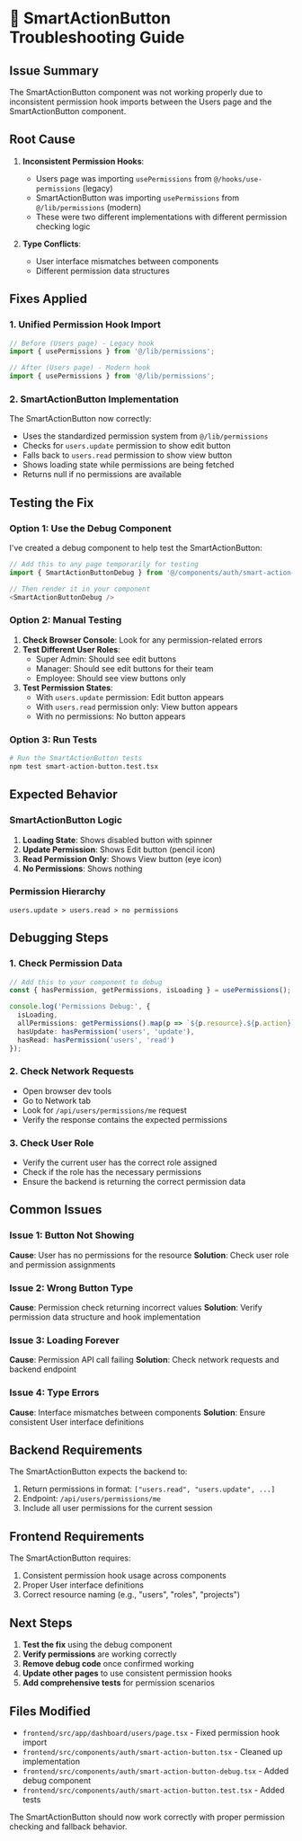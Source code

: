 # 🔧 SmartActionButton Troubleshooting Guide

## Issue Summary

The SmartActionButton component was not working properly due to inconsistent permission hook imports between the Users page and the SmartActionButton component.

## Root Cause

1. **Inconsistent Permission Hooks**: 
   - Users page was importing `usePermissions` from `@/hooks/use-permissions` (legacy)
   - SmartActionButton was importing `usePermissions` from `@/lib/permissions` (modern)
   - These were two different implementations with different permission checking logic

2. **Type Conflicts**: 
   - User interface mismatches between components
   - Different permission data structures

## Fixes Applied

### 1. **Unified Permission Hook Import**
```typescript
// Before (Users page) - Legacy hook
import { usePermissions } from '@/lib/permissions';

// After (Users page) - Modern hook
import { usePermissions } from '@/lib/permissions';
```

### 2. **SmartActionButton Implementation**
The SmartActionButton now correctly:
- Uses the standardized permission system from `@/lib/permissions`
- Checks for `users.update` permission to show edit button
- Falls back to `users.read` permission to show view button
- Shows loading state while permissions are being fetched
- Returns null if no permissions are available

## Testing the Fix

### Option 1: Use the Debug Component
I've created a debug component to help test the SmartActionButton:

```typescript
// Add this to any page temporarily for testing
import { SmartActionButtonDebug } from '@/components/auth/smart-action-button-debug';

// Then render it in your component
<SmartActionButtonDebug />
```

### Option 2: Manual Testing
1. **Check Browser Console**: Look for any permission-related errors
2. **Test Different User Roles**: 
   - Super Admin: Should see edit buttons
   - Manager: Should see edit buttons for their team
   - Employee: Should see view buttons only
3. **Test Permission States**:
   - With `users.update` permission: Edit button appears
   - With `users.read` permission only: View button appears
   - With no permissions: No button appears

### Option 3: Run Tests
```bash
# Run the SmartActionButton tests
npm test smart-action-button.test.tsx
```

## Expected Behavior

### SmartActionButton Logic
1. **Loading State**: Shows disabled button with spinner
2. **Update Permission**: Shows Edit button (pencil icon)
3. **Read Permission Only**: Shows View button (eye icon)
4. **No Permissions**: Shows nothing

### Permission Hierarchy
```
users.update > users.read > no permissions
```

## Debugging Steps

### 1. Check Permission Data
```typescript
// Add this to your component to debug
const { hasPermission, getPermissions, isLoading } = usePermissions();

console.log('Permissions Debug:', {
  isLoading,
  allPermissions: getPermissions().map(p => `${p.resource}.${p.action}`),
  hasUpdate: hasPermission('users', 'update'),
  hasRead: hasPermission('users', 'read')
});
```

### 2. Check Network Requests
- Open browser dev tools
- Go to Network tab
- Look for `/api/users/permissions/me` request
- Verify the response contains the expected permissions

### 3. Check User Role
- Verify the current user has the correct role assigned
- Check if the role has the necessary permissions
- Ensure the backend is returning the correct permission data

## Common Issues

### Issue 1: Button Not Showing
**Cause**: User has no permissions for the resource
**Solution**: Check user role and permission assignments

### Issue 2: Wrong Button Type
**Cause**: Permission check returning incorrect values
**Solution**: Verify permission data structure and hook implementation

### Issue 3: Loading Forever
**Cause**: Permission API call failing
**Solution**: Check network requests and backend endpoint

### Issue 4: Type Errors
**Cause**: Interface mismatches between components
**Solution**: Ensure consistent User interface definitions

## Backend Requirements

The SmartActionButton expects the backend to:
1. Return permissions in format: `["users.read", "users.update", ...]`
2. Endpoint: `/api/users/permissions/me`
3. Include all user permissions for the current session

## Frontend Requirements

The SmartActionButton requires:
1. Consistent permission hook usage across components
2. Proper User interface definitions
3. Correct resource naming (e.g., "users", "roles", "projects")

## Next Steps

1. **Test the fix** using the debug component
2. **Verify permissions** are working correctly
3. **Remove debug code** once confirmed working
4. **Update other pages** to use consistent permission hooks
5. **Add comprehensive tests** for permission scenarios

## Files Modified

- `frontend/src/app/dashboard/users/page.tsx` - Fixed permission hook import
- `frontend/src/components/auth/smart-action-button.tsx` - Cleaned up implementation
- `frontend/src/components/auth/smart-action-button-debug.tsx` - Added debug component
- `frontend/src/components/auth/smart-action-button.test.tsx` - Added tests

The SmartActionButton should now work correctly with proper permission checking and fallback behavior. 